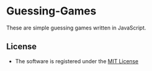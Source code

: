 # Guessing-Games
These are simple guessing games written in JavaScript.

## License

- The software is registered under the [MIT License](https://github.com/salman-bhai/Guessing-Games/blob/master/LICENSE.txt)
